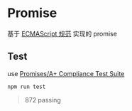 # Promise

基于 [ECMAScript 规范](https://tc39.github.io/ecma262/#sec-promise-objects) 实现的 promise

## Test
use [Promises/A+ Compliance Test Suite](https://github.com/promises-aplus/promises-tests)
```
npm run test
```

> 872 passing